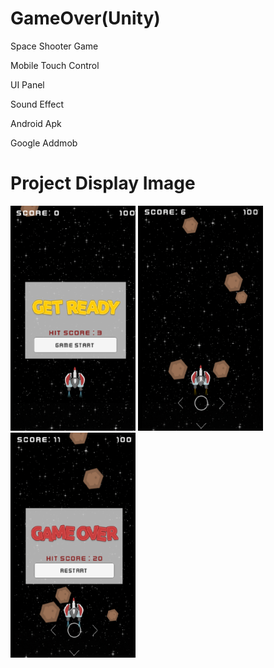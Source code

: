 # GameOver(Unity)
<p> Space Shooter Game<p>
<p> Mobile Touch Control<p>
<p> UI Panel <p>
<p>Sound Effect <p>
<p>Android Apk <p>
<p>Google Addmob <p>
  

# Project Display Image

<p>
  
<a href="https://github.com/mikkaraavci/GameOver/blob/master/PNG/GameOverEnter.PNG" target="_blank">
<img src="https://github.com/mikkaraavci/GameOver/blob/master/PNG/GameOverEnter.PNG" width="200" style="max-width:100%;"></a>
  

<a href="https://github.com/mikkaraavci/GameOver/blob/master/PNG/GameOverPlaying.PNG" target="_blank">
<img src="https://github.com/mikkaraavci/GameOver/blob/master/PNG/GameOverPlaying.PNG" width="200" style="max-width:100%;"></a>

<a href="https://github.com/mikkaraavci/GameOver/blob/master/PNG/GameOver.PNG" target="_blank">
<img src="https://github.com/mikkaraavci/GameOver/blob/master/PNG/GameOver.PNG" width="200" style="max-width:100%;"></a>
  

  
</p>  
